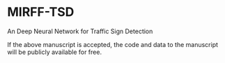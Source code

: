 # MIRFF-TSD

An Deep Neural Network for Traffic Sign Detection

If the above manuscript is accepted, the code and data to the manuscript will be publicly available for free.
